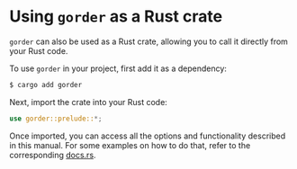 # Using `gorder` as a Rust crate

`gorder` can also be used as a Rust crate, allowing you to call it directly from your Rust code.

To use `gorder` in your project, first add it as a dependency:

```bash
$ cargo add gorder
```

Next, import the crate into your Rust code:

```rust
use gorder::prelude::*;
```

Once imported, you can access all the options and functionality described in this manual. For some examples on how to do that, refer to the corresponding [docs.rs](https://docs.rs/gorder/latest/gorder).